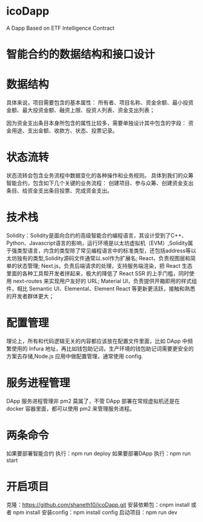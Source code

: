 # icoDapp
A Dapp Based on ETF Intelligence Contract

# 智能合约的数据结构和接口设计
# 数据结构
具体来说，项目需要包含的基本属性：
所有者、项目名称、资金余额、最小投资金额、最大投资金额、融资上限、投资人列表、资金支出列表；

因为资金支出条目本身所包含的属性比较多，需要单独设计其中包含的字段：
资金用途、支出金额、收款方、状态、投票记录。
# 状态流转
状态流转会包含业务流程中数据变化的各种操作和业务规则。
具体到我们的众筹智能合约，包含如下几个关键的业务流程：
创建项目、参与众筹、创建资金支出条目、给资金支出条目投票、完成资金支出。

# 技术栈
Solidity：Solidity是面向合约的高级智能合约编程语言，其设计受到了C++、Python、Javascript语言的影响，运行环境是以太坊虚拟机（EVM）,Solidity属于强类型语言，内含的类型除了常见编程语言中的标准类型，还包括address等以太坊独有的类型,Solidity源码文件通常以.sol作为扩展名;
React，负责视图层和简单的状态管理;
Next.js，负责后端请求的处理，支持服务端渲染，把 React 生态里面的各种工具帮开发者拼起来，极大的降低了 React SSR 的上手门槛，同时使用 next-routes 来实现用户友好的 URL;
Material UI，负责提供开箱即用的样式组件，相比 Semantic UI、Elemental、Element React 等更新更活跃，接触和熟悉的开发者群体更大；

# 配置管理
理论上，所有和代码逻辑无关的内容都应该放在配置文件里面，比如 DApp 中频繁使用的 Infura 地址，再比如钱包助记词，生产环境的钱包助记词需要更安全的方案去存储,Node.js 应用中做配置管理，通常使用 config.

# 服务进程管理
DApp 服务进程管理非 pm2 莫属了，不管 DApp 部署在常规虚拟机还是在 docker 容器里面，都可以使用 pm2 来管理服务进程。

# 两条命令
如果要部署智能合约 执行：npm run deploy 
如果要部署DApp 执行：npm run start

# 开启项目
克隆：https://github.com/shaneth10/icoDapp.git
安装依赖包：cnpm install 或者 npm install
安装config：npm install config
启动项目：npm run dev

